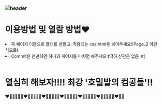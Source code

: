 ### ![header](https://capsule-render.vercel.app/api?type=wave&&color=gradient&height=300&section=header&text=%20읽어주세요!&fontSize=90&animation=twinkling)

# 이용방법 및 열람 방법❤️

<li>꼭 페이지 이름으로 폴더를 만들고, 적용되는 css,html을 넣어주세요!(Page_2 이런 식으로)</li>
<li>Commit은 왠만하면 하나의 페이지를 마치면 해주세요!(딱히 상관은 없음 ㅎ)</li>

<br/>

<h1><strong>열심히 해보자!!!! 최강 '호밀밭의 컴공들'!!</strong></h1>

❤️🧡💛💚💙💜❤️🧡💛💚💙💜❤️🧡💛💚💙💜❤️🧡💛💚💙💜❤️🧡💛💚💙💜❤️🧡💛💚💙💜❤️🧡💛
